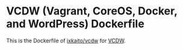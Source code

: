# VCDW (Vagrant, CoreOS, Docker, and WordPress) Dockerfile

This is the Dockerfile of [ixkaito/vcdw](https://registry.hub.docker.com/u/ixkaito/vcdw/) for [VCDW](https://github.com/ixkaito/vcdw).
